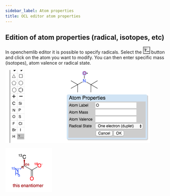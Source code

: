 ```yaml
---
sidebar_label: Atom properties
title: OCL editor atom properties
---
```


## Edition of atom properties (radical, isotopes, etc)

In openchemlib editor it is possible to specify radicals. Select the ![](02_atom-properties/otherAtomTool.gif) button and click on the atom you want to modify. You can then enter specific mass (isotopes), atom valence or radical state.

![radical.png](02_atom-properties/radical.png)

![isotopes.png](02_atom-properties/isotopes.png)
